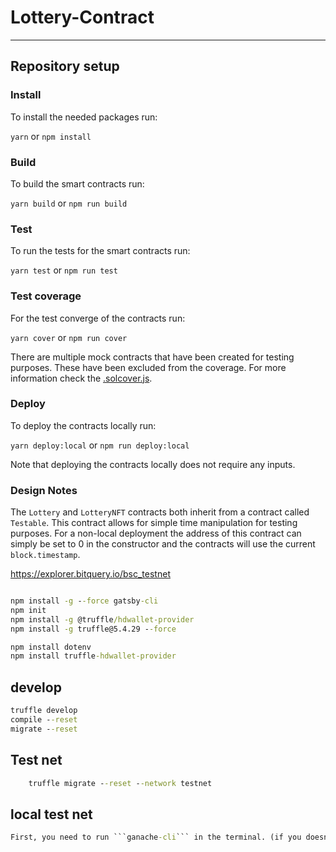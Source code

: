 # Lottery-Contract

---

## Repository setup

### Install

To install the needed packages run:

`yarn` or `npm install`

### Build

To build the smart contracts run:

`yarn build` or `npm run build`

### Test

To run the tests for the smart contracts run:

`yarn test` or `npm run test`

### Test coverage

For the test converge of the contracts run:

`yarn cover` or `npm run cover`

There are multiple mock contracts that have been created for testing purposes. These have been excluded from the coverage. For more information check the [.solcover.js](./.solcover.js).

### Deploy

To deploy the contracts locally run:

`yarn deploy:local` or `npm run deploy:local`

Note that deploying the contracts locally does not require any inputs.

### Design Notes

The `Lottery` and `LotteryNFT` contracts both inherit from a contract called `Testable`. This contract allows for simple time manipulation for testing purposes. For a non-local deployment the address of this contract can simply be set to 0 in the constructor and the contracts will use the current `block.timestamp`.

https://explorer.bitquery.io/bsc_testnet

```cmd

npm install -g --force gatsby-cli
npm init
npm install -g @truffle/hdwallet-provider
npm install -g truffle@5.4.29 --force

npm install dotenv
npm install truffle-hdwallet-provider 

```

## develop
```cmd
truffle develop
compile --reset
migrate --reset

```

## Test net
```cmd
    truffle migrate --reset --network testnet
```

## local test net
```cmd
First, you need to run ```ganache-cli``` in the terminal. (if you doesn't have ganache CLI then firstly install it by running this command ```npm install -g ganache-cli``` ) After this command, you will be able to run ```truffle migrate```.
```

